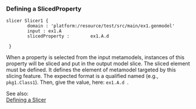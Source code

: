 ### <a name="Defining-a-SlicedProperty"></a>Defining a SlicedProperty

```
slicer Slicer1 {
 		domain : 'platform:/resource/test/src/main/ex1.genmodel' 
 		input : ex1.A 
 		slicedProperty : 		ex1.A.d 

 }
```
When a property is selected from the input metamodels, instances of this property will be sliced and put in the output model slice. The sliced element must be defined. It defines the element of metamodel targeted by this slicing feature. The expected format is a qualified named (e.g., `pkg1.Class1`).
Then, give the value, here: `ex1.A.d `.


See also:<br/>
[Defining a Slicer](Defining-a-Slicer)
